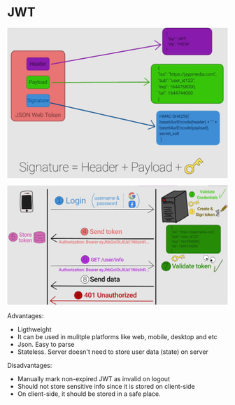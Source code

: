 # JWT

![JWT](./image-1.png)

![JWT flow](./image-2.png)

Advantages:
- Ligthweight
- It can be used in mulitple platforms like web, mobile, desktop and etc
- Json. Easy to parse
- Stateless. Server doesn't need to store user data (state) on server 

Disadvantages:
- Manually mark non-expired JWT as invalid on logout
- Should not store sensitive info since it is stored on client-side
- On client-side, it should be stored in a safe place.